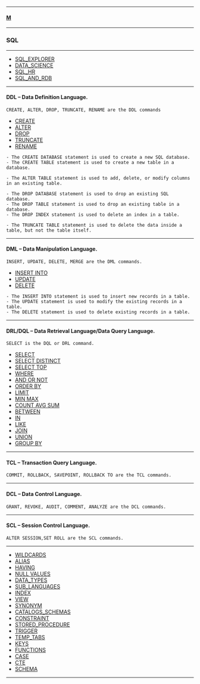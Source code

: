 
---

#### [M](https://github.com/ttltrk/TTT/blob/master/menu.md)

---

### SQL

---

* [SQL_EXPLORER](https://github.com/ttltrk/TTT/blob/master/SQL/SQL_EXPLORER/SQL_EXPLORER.md)
* [DATA_SCIENCE](https://github.com/ttltrk/TTT/blob/master/SQL/DS/DS.md)
* [SQL_HR](https://github.com/ttltrk/TTT/blob/master/SQL/SQL_FLASH/SQL_FLASH.md)
* [SQL_AND_RDB](https://github.com/ttltrk/TTT/blob/master/SQL/SQL_AND_RDB/SQL_AND_RDB.md)

---

#### DDL – Data Definition Language.

```
CREATE, ALTER, DROP, TRUNCATE, RENAME are the DDL commands
```

* [CREATE](https://github.com/ttltrk/TTT/blob/master/SQL/CREATE/CREATE.md)
* [ALTER](https://github.com/ttltrk/TTT/blob/master/SQL/ALTER/ALTER.md)
* [DROP](https://github.com/ttltrk/TTT/blob/master/SQL/DROP/DROP.md)
* [TRUNCATE](https://github.com/ttltrk/TTT/blob/master/SQL/TRUNCATE/TRUNCATE.md)
* [RENAME]()

```
- The CREATE DATABASE statement is used to create a new SQL database.
- The CREATE TABLE statement is used to create a new table in a database.

- The ALTER TABLE statement is used to add, delete, or modify columns in an existing table.

- The DROP DATABASE statement is used to drop an existing SQL database.
- The DROP TABLE statement is used to drop an existing table in a database.
- The DROP INDEX statement is used to delete an index in a table.

- The TRUNCATE TABLE statement is used to delete the data inside a table, but not the table itself.
```

---

#### DML – Data Manipulation Language.

```
INSERT, UPDATE, DELETE, MERGE are the DML commands.
```

* [INSERT INTO](https://github.com/ttltrk/TTT/blob/master/SQL/INSERT_INTO/INSERT_INTO.md)
* [UPDATE](https://github.com/ttltrk/TTT/blob/master/SQL/UPDATE/UPDATE.md)
* [DELETE](https://github.com/ttltrk/TTT/blob/master/SQL/DELETE/DELETE.md)

```
- The INSERT INTO statement is used to insert new records in a table.
- The UPDATE statement is used to modify the existing records in a table.
- The DELETE statement is used to delete existing records in a table.
```

---

#### DRL/DQL – Data Retrieval Language/Data Query Language.

```
SELECT is the DQL or DRL command.
```

* [SELECT](https://github.com/ttltrk/TTT/blob/master/SQL/SELECT/SELECT.md)
* [SELECT DISTINCT](https://github.com/ttltrk/TTT/blob/master/SQL/SELECT_DISTINCT/SELECT_DISTINCT.md)
* [SELECT TOP](https://github.com/ttltrk/TTT/blob/master/SQL/SELECT_TOP/SELECT_TOP.md)
* [WHERE](https://github.com/ttltrk/TTT/blob/master/SQL/WHERE/WHERE.md)
* [AND OR NOT](https://github.com/ttltrk/TTT/blob/master/SQL/AND_OR_NOT/AND_OR_NOT.md)
* [ORDER BY](https://github.com/ttltrk/TTT/blob/master/SQL/ORDER_BY/ORDER_BY.md)
* [LIMIT](https://github.com/ttltrk/TTT/blob/master/SQL/LIMIT/LIMIT.md)
* [MIN MAX](https://github.com/ttltrk/TTT/blob/master/SQL/MIN_MAX/MIN_MAX.md)
* [COUNT AVG SUM](https://github.com/ttltrk/TTT/blob/master/SQL/COUNT_AVG_SUM/COUNT_AVG_SUM.md)
* [BETWEEN](https://github.com/ttltrk/TTT/blob/master/SQL/BETWEEN/BETWEEN.md)
* [IN](https://github.com/ttltrk/TTT/blob/master/SQL/IN/IN.md)
* [LIKE](https://github.com/ttltrk/TTT/blob/master/SQL/LIKE/LIKE.md)
* [JOIN](https://github.com/ttltrk/TTT/blob/master/SQL/JOIN/JOIN.md)
* [UNION](https://github.com/ttltrk/TTT/blob/master/SQL/UNION/UNION.md)
* [GROUP BY](https://github.com/ttltrk/TTT/blob/master/SQL/GROUP_BY/GROUP_BY.md)

---

#### TCL – Transaction Query Language.

```
COMMIT, ROLLBACK, SAVEPOINT, ROLLBACK TO are the TCL commands.
```
---

#### DCL – Data Control Language.

```
GRANT, REVOKE, AUDIT, COMMENT, ANALYZE are the DCL commands.
```
---

#### SCL – Session Control Language.

```
ALTER SESSION,SET ROLL are the SCL commands.
```

---

* [WILDCARDS](https://github.com/ttltrk/TTT/blob/master/SQL/WILDCARDS/WILDCARDS.md)
* [ALIAS](https://github.com/ttltrk/TTT/blob/master/SQL/ALIAS/ALIAS.md)
* [HAVING](https://github.com/ttltrk/TTT/blob/master/SQL/HAVING/HAVING.md)
* [NULL VALUES](https://github.com/ttltrk/TTT/blob/master/SQL/NULL_VALUES/NULL_VALUES.md)
* [DATA_TYPES](https://github.com/ttltrk/TTT/blob/master/SQL/DATA_TYPES/DATA_TYPES.md)
* [SUB_LANGUAGES](https://github.com/ttltrk/TTT/blob/master/SQL/SUB_LAN/SUB_LAN.md)
* [INDEX](https://github.com/ttltrk/TTT/blob/master/SQL/INDEX/INDEX.md)
* [VIEW](https://github.com/ttltrk/TTT/blob/master/SQL/VIEW/VIEW.md)
* [SYNONYM](https://github.com/ttltrk/TTT/blob/master/SQL/SYNONYM/SYNONYM.md)
* [CATALOGS_SCHEMAS](https://github.com/ttltrk/TTT/blob/master/SQL/CATALOGS_SCHEMAS/CATALOGS_SCHEMAS.md)
* [CONSTRAINT](https://github.com/ttltrk/TTT/blob/master/SQL/CONSTRAINT/CONSTRAINT.md)
* [STORED_PROCEDURE](https://github.com/ttltrk/TTT/blob/master/SQL/STORED_PROCEDURE/STORED_PROCEDURE.md)
* [TRIGGER](https://github.com/ttltrk/TTT/blob/master/SQL/TRIGGER/TRIGGER.md)
* [TEMP_TABS](https://github.com/ttltrk/TTT/blob/master/SQL/TEMP_TABS/TEMP_TABS.md)
* [KEYS](https://github.com/ttltrk/TTT/blob/master/SQL/KEYS/KEYS.md)
* [FUNCTIONS](https://github.com/ttltrk/TTT/blob/master/SQL/FUNCTIONS/FUNCTIONS.md)
* [CASE](https://github.com/ttltrk/TTT/blob/master/SQL/CASE/CASE.md)
* [CTE](https://github.com/ttltrk/TTT/blob/master/SQL/CTE/CTE.md)
* [SCHEMA](https://github.com/ttltrk/TTT/blob/master/SQL/SCHEMA/SCHEMA.md)

---
